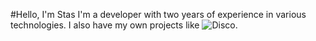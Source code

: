 #Hello, I'm Stas
I'm a developer with two years of experience in various technologies.
I also have my own projects like ![Disco](https://github.com/Disco-Software).
